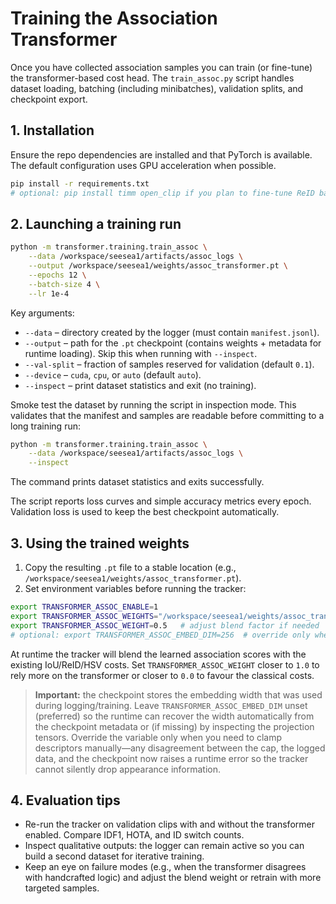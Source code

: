 # Training the Association Transformer

Once you have collected association samples you can train (or fine-tune) the transformer-based cost head.  The `train_assoc.py` script handles dataset loading, batching (including minibatches), validation splits, and checkpoint export.

## 1. Installation

Ensure the repo dependencies are installed and that PyTorch is available.  The default configuration uses GPU acceleration when possible.

```bash
pip install -r requirements.txt
# optional: pip install timm open_clip if you plan to fine-tune ReID backbones separately
```

## 2. Launching a training run

```bash
python -m transformer.training.train_assoc \
    --data /workspace/seesea1/artifacts/assoc_logs \
    --output /workspace/seesea1/weights/assoc_transformer.pt \
    --epochs 12 \
    --batch-size 4 \
    --lr 1e-4
```

Key arguments:

* `--data` – directory created by the logger (must contain `manifest.jsonl`).
* `--output` – path for the `.pt` checkpoint (contains weights + metadata for runtime loading). Skip this when running with `--inspect`.
* `--val-split` – fraction of samples reserved for validation (default `0.1`).
* `--device` – `cuda`, `cpu`, or `auto` (default `auto`).
* `--inspect` – print dataset statistics and exit (no training).

Smoke test the dataset by running the script in inspection mode.  This validates that the manifest and samples are readable
before committing to a long training run:

```bash
python -m transformer.training.train_assoc \
    --data /workspace/seesea1/artifacts/assoc_logs \
    --inspect
```

The command prints dataset statistics and exits successfully.

The script reports loss curves and simple accuracy metrics every epoch.  Validation loss is used to keep the best checkpoint automatically.

## 3. Using the trained weights

1. Copy the resulting `.pt` file to a stable location (e.g., `/workspace/seesea1/weights/assoc_transformer.pt`).
2. Set environment variables before running the tracker:

```bash
export TRANSFORMER_ASSOC_ENABLE=1
export TRANSFORMER_ASSOC_WEIGHTS="/workspace/seesea1/weights/assoc_transformer.pt"
export TRANSFORMER_ASSOC_WEIGHT=0.5   # adjust blend factor if needed
# optional: export TRANSFORMER_ASSOC_EMBED_DIM=256  # override only when clamping descriptors manually
```

At runtime the tracker will blend the learned association scores with the existing IoU/ReID/HSV costs.  Set `TRANSFORMER_ASSOC_WEIGHT` closer to `1.0` to rely more on the transformer or closer to `0.0` to favour the classical costs.

> **Important:** the checkpoint stores the embedding width that was used during logging/training.  Leave
> `TRANSFORMER_ASSOC_EMBED_DIM` unset (preferred) so the runtime can recover the width automatically from the checkpoint
> metadata or (if missing) by inspecting the projection tensors.  Override the variable only when you need to clamp
> descriptors manually—any disagreement between the cap, the logged data, and the checkpoint now raises a runtime error so the
> tracker cannot silently drop appearance information.

## 4. Evaluation tips

* Re-run the tracker on validation clips with and without the transformer enabled.  Compare IDF1, HOTA, and ID switch counts.
* Inspect qualitative outputs: the logger can remain active so you can build a second dataset for iterative training.
* Keep an eye on failure modes (e.g., when the transformer disagrees with handcrafted logic) and adjust the blend weight or retrain with more targeted samples.
